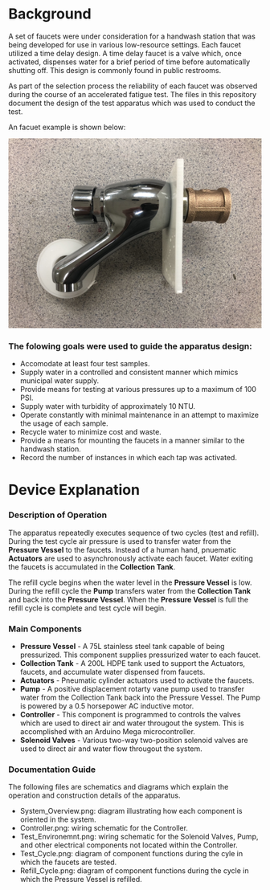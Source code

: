 # Background

A set of faucets were under consideration for a handwash station that was being developed for use in various low-resource settings.  Each faucet utilized a 
time delay design.  A time delay faucet is a valve which, once activated, dispenses water for a brief period of time before automatically shutting off.  This design is commonly found in public restrooms.

As part of the selection process the reliability of each faucet was observed during the course of an accelerated fatigue test.  The files in this repository document the design of the test apparatus which was used to conduct the test. 

An facuet example is shown below:

![Image of a Faucet](https://github.com/MaxBMitchell/Faucet-Fatigue-Apparatus/blob/master/Images/example_1.jpg)

### The folowing goals were used to guide the apparatus design:

* Accomodate at least four test samples.
* Supply water in a controlled and consistent manner which mimics municipal water supply.
* Provide means for testing at various pressures up to a maximum of 100 PSI.
* Supply water with turbidity of approximately 10 NTU.
* Operate constantly with minimal maintenance in an attempt to maximize the usage of each sample.
* Recycle water to minimize cost and waste.
* Provide a means for mounting the faucets in a manner similar to the handwash station.
* Record the number of instances in which each tap was activated.



# Device Explanation 

### Description of Operation

The apparatus repeatedly executes sequence of two cycles (test and refill).  During the test cycle air pressure is used to transfer water from the **Pressure Vessel** to the faucets.  Instead of a human hand, pnuematic **Actuators** are used to asynchronously activate each faucet.  Water exiting the faucets is accumulated in the **Collection Tank**.  

The refill cycle begins when the water level in the **Pressure Vessel** is low.  During the refill cycle the **Pump** transfers water from the **Collection Tank** and back into the **Pressure Vessel**.  When the **Pressure Vessel** is full the refill cycle is complete and test cycle will begin.

### Main Components

* **Pressure Vessel** - A 75L stainless steel tank capable of being pressurized.  This component supplies pressurized water to each faucet.
* **Collection Tank** - A 200L HDPE tank used to support the Actuators, faucets, and accumulate water dispensed from faucets.
* **Actuators** - Pneumatic cylinder actuators used to activate the faucets.
* **Pump** - A positive displacement rotarty vane pump used to transfer water from the Collection Tank back into the Pressure Vessel.  The Pump is powered by a 0.5 horsepower AC inductive motor.
* **Controller** - This component is programmed to controls the valves which are used to direct air and water througout the system. This is accomplished with an Arduino Mega microcontroller.
* **Solenoid Valves** - Various two-way two-position solenoid valves are used to direct air and water flow througout the system.

### Documentation Guide

The following files are schematics and diagrams which explain the operation and construction details of the apparatus.

* System_Overview.png: diagram illustrating how each component is oriented in the system.
* Controller.png: wiring schematic for the Controller.
* Test_Environemnt.png: wiring schematic for the Solenoid Valves, Pump, and other electrical components not located within the Controller.
* Test_Cycle.png: diagram of component functions during the cyle in which the faucets are tested.
* Refill_Cycle.png: diagram of component functions during the cycle in which the Pressure Vessel is refilled.

